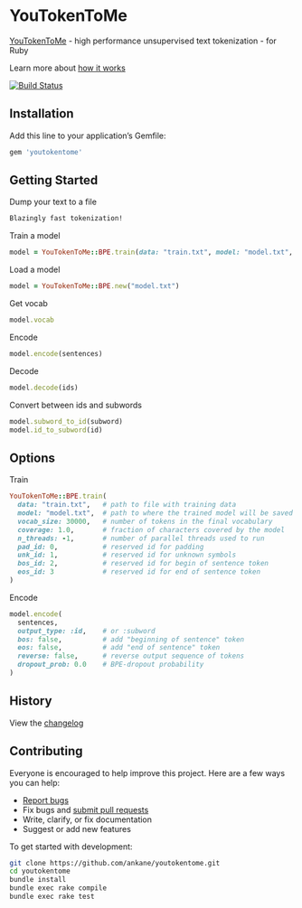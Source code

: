 # YouTokenToMe

[YouTokenToMe](https://github.com/VKCOM/YouTokenToMe) - high performance unsupervised text tokenization - for Ruby

Learn more about [how it works](https://medium.com/@vktech/youtokentome-a-tool-for-quick-text-tokenization-from-the-vk-team-aa6341215c5a)

[![Build Status](https://github.com/ankane/youtokentome/workflows/build/badge.svg?branch=master)](https://github.com/ankane/youtokentome/actions)

## Installation

Add this line to your application’s Gemfile:

```ruby
gem 'youtokentome'
```

## Getting Started

Dump your text to a file

```txt
Blazingly fast tokenization!
```

Train a model

```ruby
model = YouTokenToMe::BPE.train(data: "train.txt", model: "model.txt", vocab_size: 30000)
```

Load a model

```ruby
model = YouTokenToMe::BPE.new("model.txt")
```

Get vocab

```ruby
model.vocab
```

Encode

```ruby
model.encode(sentences)
```

Decode

```ruby
model.decode(ids)
```

Convert between ids and subwords

```ruby
model.subword_to_id(subword)
model.id_to_subword(id)
```

## Options

Train

```ruby
YouTokenToMe::BPE.train(
  data: "train.txt",   # path to file with training data
  model: "model.txt",  # path to where the trained model will be saved
  vocab_size: 30000,   # number of tokens in the final vocabulary
  coverage: 1.0,       # fraction of characters covered by the model
  n_threads: -1,       # number of parallel threads used to run
  pad_id: 0,           # reserved id for padding
  unk_id: 1,           # reserved id for unknown symbols
  bos_id: 2,           # reserved id for begin of sentence token
  eos_id: 3            # reserved id for end of sentence token
)
```

Encode

```ruby
model.encode(
  sentences,
  output_type: :id,    # or :subword
  bos: false,          # add "beginning of sentence" token
  eos: false,          # add "end of sentence" token
  reverse: false,      # reverse output sequence of tokens
  dropout_prob: 0.0    # BPE-dropout probability
)
```

## History

View the [changelog](https://github.com/ankane/youtokentome/blob/master/CHANGELOG.md)

## Contributing

Everyone is encouraged to help improve this project. Here are a few ways you can help:

- [Report bugs](https://github.com/ankane/youtokentome/issues)
- Fix bugs and [submit pull requests](https://github.com/ankane/youtokentome/pulls)
- Write, clarify, or fix documentation
- Suggest or add new features

To get started with development:

```sh
git clone https://github.com/ankane/youtokentome.git
cd youtokentome
bundle install
bundle exec rake compile
bundle exec rake test
```
